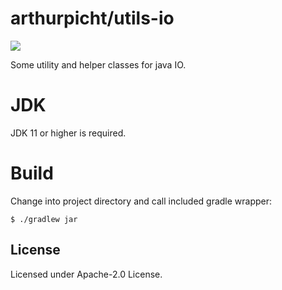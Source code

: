 # arthurpicht/utils-io

[![](https://jitpack.io/v/arthurpicht/utils-io.svg)](https://jitpack.io/#arthurpicht/utils-io)

Some utility and helper classes for java IO.

# JDK

JDK 11 or higher is required.

# Build

Change into project directory and call included gradle wrapper:

    $ ./gradlew jar

## License

Licensed under Apache-2.0 License.